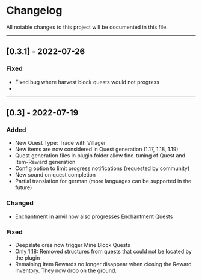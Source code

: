 # Changelog
All notable changes to this project will be documented in this file.

---
## [0.3.1] - 2022-07-26

### Fixed
- Fixed bug where harvest block quests would not progress
- 

---
## [0.3] - 2022-07-19
### Added
- New Quest Type: Trade with Villager
- New items are now considered in Quest generation (1.17, 1.18, 1.19)
- Quest generation files in plugin folder allow fine-tuning of Quest and Item-Reward generation
- Config option to limit progress notifications (requested by community)
- New sound on quest completion
- Partial translation for german (more languages can be supported in the future)

### Changed
- Enchantment in anvil now also progresses Enchantment Quests

### Fixed
- Deepslate ores now trigger Mine Block Quests
- Only 1.18: Removed structures from quests that could not be located by the plugin
- Remaining Item Rewards no longer disappear when closing the Reward Inventory. They now drop on the ground.